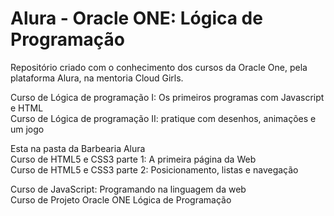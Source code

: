 # Alura - Oracle ONE: Lógica de Programação <br>
Repositório criado com o conhecimento dos cursos da Oracle One, pela plataforma Alura, na mentoria Cloud Girls.

Curso de Lógica de programação I: Os primeiros programas com Javascript e HTML <br>
Curso de Lógica de programação II: pratique com desenhos, animações e um jogo <br>

Esta na pasta da Barbearia Alura <br>
Curso de HTML5 e CSS3 parte 1: A primeira página da Web <br>
Curso de HTML5 e CSS3 parte 2: Posicionamento, listas e navegação <br>

Curso de JavaScript: Programando na linguagem da web <br>
Curso de Projeto Oracle ONE Lógica de Programação <br>
